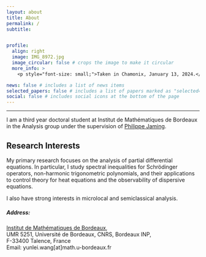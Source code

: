 ```yaml
---
layout: about
title: About
permalink: /
subtitle:  


profile:
  align: right
  image: IMG_8972.jpg
  image_circular: false # crops the image to make it circular
  more_info: > 
    <p style="font-size: small;">Taken in Chamonix, January 13, 2024.</p>

news: false # includes a list of news items
selected_papers: false # includes a list of papers marked as "selected={true}" ps: I changed this to full publications
social: false # includes social icons at the bottom of the page
---
```

<hr />


I am a third year doctoral student at Institut de Mathématiques de Bordeaux in the Analysis group under the supervision of <a href='https://www.math.u-bordeaux.fr/~pjaming/index.html'>Philippe Jaming</a>.



<h2 style="color: inherit" class="font-weight-bold">
  Research Interests
</h2>
 My primary research focuses on the analysis of partial differential equations. In particular, I study spectral inequalities for Schrödinger operators, non-harmonic trigonometric polynomials, and their applications to control theory for heat equations and the observability of dispersive equations. 
 
 I also have strong interests in microlocal and semiclassical analysis.

<h5 style="color: inherit" class="font-weight-bold">
Address:
</h5>
 <div>
<a href='https://www.math.u-bordeaux.fr/imb/spip.php?lang=fr'>Institut de Mathématiques de Bordeaux</a>,<br>
UMR 5251, Université de Bordeaux, CNRS, Bordeaux INP, <br>
F-33400 Talence, France
</div>
<div>Email: yunlei.wang[at]math.u-bordeaux.fr</div>




